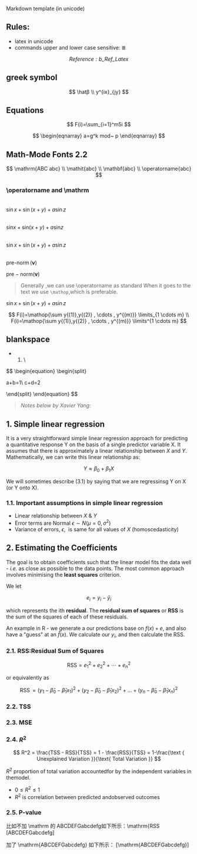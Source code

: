 Markdown template (in unicode)


## Rules:

- latex in unicode
- commands upper and lower case sensitive: $≣$

$$
\mathit{Reference:b\_Ref\_Latex}
$$



## greek symbol
$$
\hatβ
\\
y^{ix}_{jy}
$$

## Equations
$$
F(i)=\sum_{i=1}^m5i
$$

$$
\begin{eqnarray}
a=g^k mod~ p
\end{eqnarray}
$$


## Math-Mode Fonts 2.2

$$
\mathrm{ABC abc}
\\
\mathit{abc}
\\
\mathbf{abc}
\\
\operatorname{abc}
$$

### \operatorname and \mathrm
\
$\sin x + \sin(x+y) + a\sin z$

\
$\mathrm{sin} x + \mathrm{sin}(x+y) + a\mathrm{sin}z$

\
$\operatorname{sin} x + \operatorname{sin}(x+y) + a\operatorname{sin}z$

\
$\operatorname{pre-norm}(\mathbf{v})$

$\mathrm{pre-norm}(\mathbf{v})$

>Generally ,we can use \operatorname as standard
>When it goes to the text we use `\mathop`,which is preferable.

$\mathop{sin} x + \mathop{sin}(x+y) + a\mathop{sin}z$

$$
F(i)=\mathop{\sum y{(1)},y{(2)} , \cdots , y^{(m)}} \limits_{1 \cdots m}
\\
F(i)=\mathop{\sum y{(1)},y{(2)} , \cdots , y^{(m)}} \limits^{1 \cdots m}
$$


## blankspace

- 1. \\

$$
\begin{equation}
\begin{split}

a+b=1\\
c+d=2

\end{split}
\end{equation}
$$


>$\mathit{Notes\ below\ by\ Xavier\ Yang:}$

## 1. Simple linear regression

It is a very straightforward simple linear regression approach for predicting a quantitative response Y on the basis of a single predictor variable X. It assumes that there is approximately a linear relationship between $X$ and $Y$. Mathematically, we can write this linear relationship as:

$$
Y ≈ β_0 + β_1X
$$

We will sometimes describe (3.1) by saying that we are regressinsg Y on X (or Y onto X).

### 1.1. Important assumptions in simple linear regression

- Linear relationship between $X$ & $Y$
- Error terms are Normal $ϵ ∼ N(μ=0, σ^2)$
- Variance of errors, $ϵ$,  is same for all values of $X$ (homoscedasticity)

## 2. Estimating the Coefficients

The goal is to obtain coefficients such that the linear model fits
the data well - *i.e.* as close as possible to the data points. The most common approach involves minimising the **least squares** criterion.

We let

$$
e_i = y_i − ŷ_i
$$



which represents the ith **residual**. The **residual sum of squares** or **RSS** is the sum of the squares of each of these residuals.

An example in R - we generate a our predictions base on $f(x)+e$, and also have a "guess" at an $\hat{f}(x)$. We calculate our $y_i$, and then calculate the RSS.

### 2.1. RSS:Residual Sum of Squares

$$
\mathrm{RSS}=e_{1}^{2}+e_{2}^{2}+⋯+e_{n}^{2}
$$

or equivalently as

$$
\operatorname{RSS}=\left(y_{1}-\hat{β}_{0}-\hat{β}_{1} x_{1}\right)^{2}+\left(y_{2}-\hat{β}_{0}-\hat{β}_{1} x_{2}\right)^{2}+\ldots+\left(y_{n}-\hat{β}_{0}-\hat{β}_{1} x_{n}\right)^{2}
$$

### 2.2. TSS

### 2.3. MSE

### 2.4. $R^2$

$$
R^2 = 
\frac{TSS - RSS}{TSS} = 
1 - \frac{RSS}{TSS} =
1-\frac{\text { Unexplained Variation }}{\text{ Total Variation }}
$$

$R^2$ proportion of total variation accountedfor by the independent variables in themodel.

- $0 ≤ R^2 ≤ 1$
- $R^2$ is correlation between predicted andobserved outcomes

### 2.5. P-value



比如不加 \mathrm 的 ABCDEFGabcdefg如下所示：\mathrm{RSS [ABCDEFGabcdefg]

加了 \mathrm{ABCDEFGabcdefg} 如下所示： [\mathrm{ABCDEFGabcdefg}] 